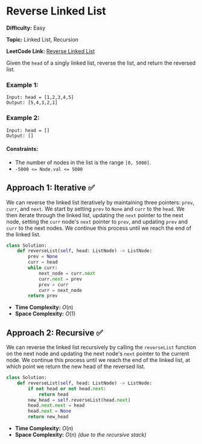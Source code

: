 # Reverse Linked List

**Difficulty:** Easy

**Topic:** Linked List, Recursion

**LeetCode Link:** [Reverse Linked List](https://leetcode.com/problems/reverse-linked-list/)

Given the `head` of a singly linked list, reverse the list, and return the reversed list.

### Example 1:

```
Input: head = [1,2,3,4,5]
Output: [5,4,3,2,1]
```

### Example 2:

```
Input: head = []
Output: []
```

#### Constraints:

- The number of nodes in the list is the range `[0, 5000]`.
- `-5000 <= Node.val <= 5000`

## Approach 1: Iterative ✅

We can reverse the linked list iteratively by maintaining three pointers: `prev`, `curr`, and `next`. We start by setting `prev` to `None` and `curr` to the `head`. We then iterate through the linked list, updating the `next` pointer to the next node, setting the `curr` node's `next` pointer to `prev`, and updating `prev` and `curr` to the next nodes. We continue this process until we reach the end of the linked list.

```python
class Solution:
    def reverseList(self, head: ListNode) -> ListNode:
        prev = None
        curr = head
        while curr:
            next_node = curr.next
            curr.next = prev
            prev = curr
            curr = next_node
        return prev
```

- **Time Complexity:** $O(n)$
- **Space Complexity:** $O(1)$

## Approach 2: Recursive ✅

We can reverse the linked list recursively by calling the `reverseList` function on the next node and updating the next node's `next` pointer to the current node. We continue this process until we reach the end of the linked list, at which point we return the new head of the reversed list.

```python
class Solution:
    def reverseList(self, head: ListNode) -> ListNode:
        if not head or not head.next:
            return head
        new_head = self.reverseList(head.next)
        head.next.next = head
        head.next = None
        return new_head
```

- **Time Complexity:** $O(n)$
- **Space Complexity:** $O(n)$ _(due to the recursive stack)_
